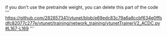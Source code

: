 if you don't use the pretrainde weight, you can delete this part of the code
'''
https://github.com/282857341/vtunet/blob/e69edc83c79a6a8ccbf634e0ffbdfc82077c277e/vtunet/training/network_training/vtunetTrainerV2_ACDC.py#L167-L169
'''
